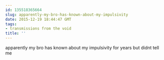 ```yaml
---
id: 135518365664
slug: apparently-my-bro-has-known-about-my-impulsivity
date: 2015-12-19 18:44:47 GMT
tags:
- transmissions from the void
title: ''
---
```

apparently my bro has known about my impulsivity for years but didnt tell me